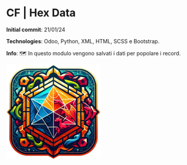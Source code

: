 # CF | Hex Data
**Initial commit**: 21/01/24

**Technologies**: Odoo, Python, XML, HTML, SCSS e Bootstrap.

**Info**: :world_map: In questo modulo vengono salvati i dati per popolare i record.

<img src="../cf_hex_base/static/description/icon.png" width="250"/>
